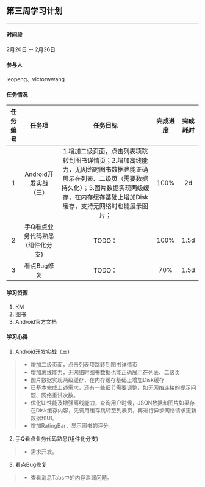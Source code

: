 ## 第三周学习计划
***

#### 时间段
2月20日 -- 2月26日  

#### 参与人
leopeng、victorwwang  

#### 任务情况
|任务编号|任务项|任务目标|完成进度|完成耗时|
|:--:|:--:|:--:|:--:|:--:|
|1|Android开发实战（三）|1.增加二级页面，点击列表项跳转到图书详情页；2.增加离线能力，无网络时图书数据也能正确展示在列表、二级页（需要数据持久化）；3.图片数据实现两级缓存，在内存缓存基础上增加Disk缓存，支持无网络时也能展示图片；|100% |2d|
|2|手Q看点业务代码熟悉(组件化分支)|TODO：|100%|1.5d|
|3|看点Bug修复|TODO：|70%|1.5d|

#### 学习资源
1. KM
2. 图书
3. Android官方文档

#### 学习心得

1. Android开发实战（三）
> - 增加二级页面，点击列表项跳转到图书详情页
> - 增加离线能力，无网络时图书数据也能正确展示在列表、二级页
> - 图片数据实现两级缓存，在内存缓存基础上增加Disk缓存
> - 已基本完成上述需求，还有一些细节需要调整，如无网络连接的提示问题、网络重试次数。
> - 优化UI性能及增强离线能力，查询用户时候，JSON数据和图片如果存在Disk缓存内容，先调用缓存跳转至列表页，再进行异步网络请求更新数据和UI。
> - 增加RatingBar，显示图书的评分。

2. 手Q看点业务代码熟悉(组件化分支)
> - 需求开发。

3. 看点Bug修复
> - 查看消息Tabs中的内存泄漏问题。
